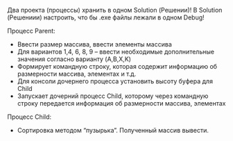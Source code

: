 Два проекта (процессы) хранить в одном Solution (Решении)!
В Solution (Решениии) настроить, что бы .exe файлы лежали в одном Debug!

Процесс Parent:
 - Ввести размер массива, ввести элементы массива
 - Для вариантов 1,4, 6, 8, 9 – ввести необходимые дополнительные значения согласно варианту (A,B,X,K)
 - Формирует командную строку, которая содержит информацию об размерности массива, элементах и т.д.
 - Для консоли дочернего процесса установить высоту буфера для Child
 - Запускает дочерний процесс Child, которому через командную строку передается информация об размерности массива, элементах

Процесс Child:
 - Сортировка методом “пузырька”. Полученный массив вывести.
